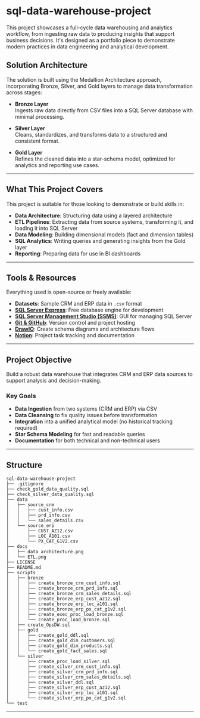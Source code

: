 # sql-data-warehouse-project

This project showcases a full-cycle data warehousing and analytics workflow, from ingesting raw data to producing insights that support business decisions. 
It's designed as a portfolio piece to demonstrate modern practices in data engineering and analytical development.

## Solution Architecture

The solution is built using the Medallion Architecture approach, incorporating Bronze, Silver, and Gold layers to manage data transformation across stages:
- **Bronze Layer**  
  Ingests raw data directly from CSV files into a SQL Server database with minimal processing.

- **Silver Layer**  
  Cleans, standardizes, and transforms data to a structured and consistent format.

- **Gold Layer**  
  Refines the cleaned data into a star-schema model, optimized for analytics and reporting use cases.
---

## What This Project Covers
This project is suitable for those looking to demonstrate or build skills in:
- **Data Architecture**: Structuring data using a layered architecture
- **ETL Pipelines**: Extracting data from source systems, transforming it, and loading it into SQL Server
- **Data Modeling**: Building dimensional models (fact and dimension tables)
- **SQL Analytics**: Writing queries and generating insights from the Gold layer
- **Reporting**: Preparing data for use in BI dashboards


---

## Tools & Resources

Everything used is open-source or freely available:

- **Datasets**: Sample CRM and ERP data in `.csv` format  
- [**SQL Server Express**](https://www.microsoft.com/en-us/sql-server/sql-server-downloads): Free database engine for development  
- [**SQL Server Management Studio (SSMS)**](https://learn.microsoft.com/en-us/sql/ssms/download-sql-server-management-studio-ssms): GUI for managing SQL Server  
- [**Git & GitHub**](https://github.com/): Version control and project hosting  
- [**DrawIO**](https://app.diagrams.net/): Create schema diagrams and architecture flows  
- [**Notion**](https://www.notion.so/): Project task tracking and documentation

---

## Project Objective

Build a robust data warehouse that integrates CRM and ERP data sources to support analysis and decision-making.

### Key Goals

- **Data Ingestion** from two systems (CRM and ERP) via CSV
- **Data Cleansing** to fix quality issues before transformation
- **Integration** into a unified analytical model (no historical tracking required)
- **Star Schema Modeling** for fast and readable queries
- **Documentation** for both technical and non-technical users

---

## Structure

```text
sql-data-warehouse-project
├── .gitignore
├── check_gold_data_quality.sql
├── check_silver_data_quality.sql
├── data
│   ├── source_crm
│   │   ├── cust_info.csv
│   │   ├── prd_info.csv
│   │   └── sales_details.csv
│   └── source_erp
│       ├── CUST_AZ12.csv
│       ├── LOC_A101.csv
│       └── PX_CAT_G1V2.csv
├── docs
│   ├── data architecture.png
│   └── ETL.png
├── LICENSE
├── README.md
├── scripts
│   ├── bronze
│   │   ├── create_bronze_crm_cust_info.sql
│   │   ├── create_bronze_crm_prd_info.sql
│   │   ├── create_bronze_crm_sales_details.sql
│   │   ├── create_bronze_erp_cust_az12.sql
│   │   ├── create_bronze_erp_loc_a101.sql
│   │   ├── create_bronze_erp_px_cat_g1v2.sql
│   │   ├── create_exec_proc_load_bronze.sql
│   │   └── create_proc_load_bronze.sql
│   ├── create_OpsDW.sql
│   ├── gold
│   │   ├── create_gold_ddl.sql
│   │   ├── create_gold_dim_customers.sql
│   │   ├── create_gold_dim_products.sql
│   │   └── create_gold_fact_sales.sql
│   └── silver
│       ├── create_proc_load_silver.sql
│       ├── create_silver_crm_cust_info.sql
│       ├── create_silver_crm_prd_info.sql
│       ├── create_silver_crm_sales_details.sql
│       ├── create_silver_ddl.sql
│       ├── create_silver_erp_cust_az12.sql
│       ├── create_silver_erp_loc_a101.sql
│       └── create_silver_erp_px_cat_g1v2.sql
└── test

```

---